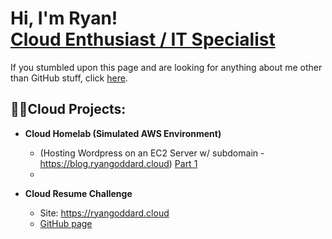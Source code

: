 <h1>Hi, I'm Ryan! <br/><a href="https://www.linkedin.com/in/ryan-goddard/">Cloud Enthusiast / IT Specialist</a></h1>
<p>If you stumbled upon this page and are looking for anything about me other than GitHub stuff, click <a href="https://ryangoddard.cloud">here</a>.</p>

<h2>👨‍💻Cloud Projects:</h2>

- <b>Cloud Homelab (Simulated AWS Environment)</b>
  - (Hosting Wordpress on an EC2 Server w/ subdomain - https://blog.ryangoddard.cloud) <a href="https://github.com/ryangoddard1/wordpress-ec2">Part 1</a>
  - 
 
- <b>Cloud Resume Challenge</b>
  - Site: https://ryangoddard.cloud
  - <a href="https://github.com/ryangoddard1/aws-cloud-resume-challenge">GitHub page</a>
